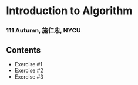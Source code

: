 # Introduction to Algorithm
### 111 Autumn, 施仁忠, NYCU
## Contents
- Exercise #1
- Exercise #2
- Exercise #3
